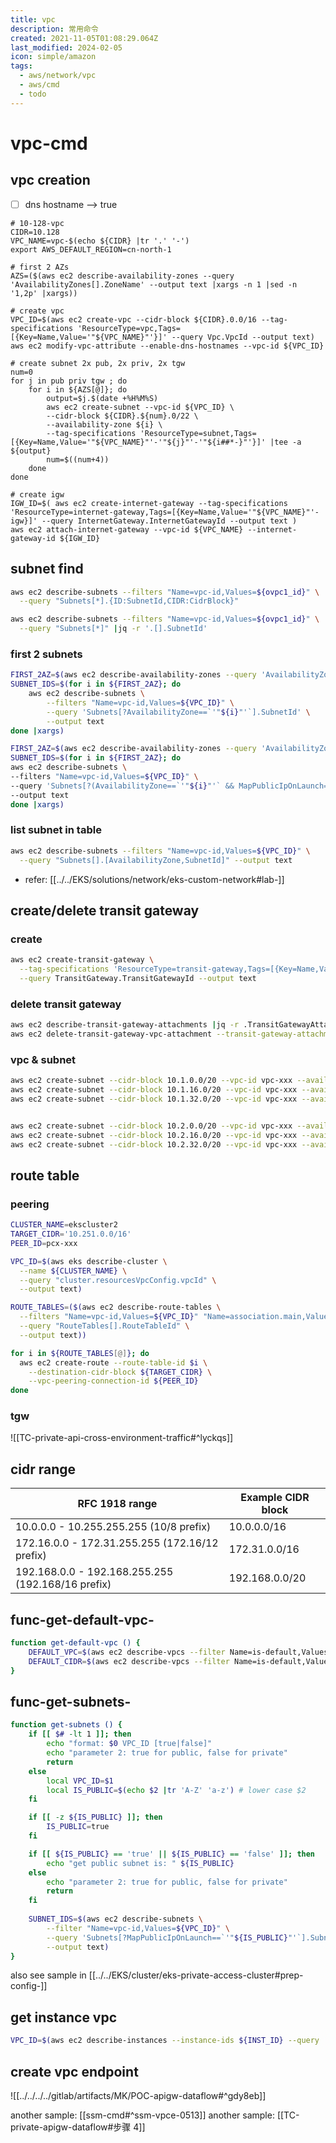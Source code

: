 ```yaml
---
title: vpc
description: 常用命令
created: 2021-11-05T01:08:29.064Z
last_modified: 2024-02-05
icon: simple/amazon
tags:
  - aws/network/vpc
  - aws/cmd
  - todo
---
```


# vpc-cmd
## vpc creation

- [ ] dns hostname --> true

```shell
# 10-128-vpc
CIDR=10.128
VPC_NAME=vpc-$(echo ${CIDR} |tr '.' '-')
export AWS_DEFAULT_REGION=cn-north-1

# first 2 AZs
AZS=($(aws ec2 describe-availability-zones --query 'AvailabilityZones[].ZoneName' --output text |xargs -n 1 |sed -n '1,2p' |xargs))

# create vpc
VPC_ID=$(aws ec2 create-vpc --cidr-block ${CIDR}.0.0/16 --tag-specifications 'ResourceType=vpc,Tags=[{Key=Name,Value='"${VPC_NAME}"'}]' --query Vpc.VpcId --output text)
aws ec2 modify-vpc-attribute --enable-dns-hostnames --vpc-id ${VPC_ID} 

# create subnet 2x pub, 2x priv, 2x tgw
num=0
for j in pub priv tgw ; do
    for i in ${AZS[@]}; do
        output=$j.$(date +%H%M%S)
        aws ec2 create-subnet --vpc-id ${VPC_ID} \
        --cidr-block ${CIDR}.${num}.0/22 \
        --availability-zone ${i} \
        --tag-specifications 'ResourceType=subnet,Tags=[{Key=Name,Value='"${VPC_NAME}"'-'"${j}"'-'"${i##*-}"'}]' |tee -a ${output}
        num=$((num+4))
    done
done

# create igw
IGW_ID=$( aws ec2 create-internet-gateway --tag-specifications 'ResourceType=internet-gateway,Tags=[{Key=Name,Value='"${VPC_NAME}"'-igw}]' --query InternetGateway.InternetGatewayId --output text )
aws ec2 attach-internet-gateway --vpc-id ${VPC_NAME} --internet-gateway-id ${IGW_ID}

```

## subnet find
```sh
aws ec2 describe-subnets --filters "Name=vpc-id,Values=${ovpc1_id}" \
  --query "Subnets[*].{ID:SubnetId,CIDR:CidrBlock}"

aws ec2 describe-subnets --filters "Name=vpc-id,Values=${ovpc1_id}" \
  --query "Subnets[*]" |jq -r '.[].SubnetId'

```

### first 2 subnets
```sh
FIRST_2AZ=$(aws ec2 describe-availability-zones --query 'AvailabilityZones[].ZoneName' --output text |awk '{print $1,$2}')
SUBNET_IDS=$(for i in ${FIRST_2AZ}; do 
    aws ec2 describe-subnets \
        --filters "Name=vpc-id,Values=${VPC_ID}" \
        --query 'Subnets[?AvailabilityZone==`'"${i}"'`].SubnetId' \
        --output text
done |xargs)
```

```sh
FIRST_2AZ=$(aws ec2 describe-availability-zones --query 'AvailabilityZones[].ZoneName' --output text |awk '{print $1,$2}')
SUBNET_IDS=$(for i in ${FIRST_2AZ}; do 
aws ec2 describe-subnets \
--filters "Name=vpc-id,Values=${VPC_ID}" \
--query 'Subnets[?(AvailabilityZone==`'"${i}"'` && MapPublicIpOnLaunch==`true`)].SubnetId' \
--output text
done |xargs)
```

### list subnet in table
```sh
aws ec2 describe-subnets --filters "Name=vpc-id,Values=${VPC_ID}" \
  --query "Subnets[].[AvailabilityZone,SubnetId]" --output text

```
- refer: [[../../EKS/solutions/network/eks-custom-network#lab-]]

## create/delete transit gateway
### create
```sh
aws ec2 create-transit-gateway \
  --tag-specifications 'ResourceType=transit-gateway,Tags=[{Key=Name,Value=otgw1}]' \
  --query TransitGateway.TransitGatewayId --output text
```

### delete transit gateway
```sh
aws ec2 describe-transit-gateway-attachments |jq -r .TransitGatewayAttachments[].TransitGatewayAttachmentId
aws ec2 delete-transit-gateway-vpc-attachment --transit-gateway-attachment-id tgw-attach-012c31682d0c11f22
```

### vpc & subnet
```sh
aws ec2 create-subnet --cidr-block 10.1.0.0/20 --vpc-id vpc-xxx --availability-zone-id cnnw1-az1
aws ec2 create-subnet --cidr-block 10.1.16.0/20 --vpc-id vpc-xxx --availability-zone-id cnnw1-az2
aws ec2 create-subnet --cidr-block 10.1.32.0/20 --vpc-id vpc-xxx --availability-zone-id cnnw1-az3


aws ec2 create-subnet --cidr-block 10.2.0.0/20 --vpc-id vpc-xxx --availability-zone-id cnnw1-az1
aws ec2 create-subnet --cidr-block 10.2.16.0/20 --vpc-id vpc-xxx --availability-zone-id cnnw1-az2
aws ec2 create-subnet --cidr-block 10.2.32.0/20 --vpc-id vpc-xxx --availability-zone-id cnnw1-az3

```


## route table 
### peering
```sh
CLUSTER_NAME=ekscluster2
TARGET_CIDR='10.251.0.0/16'
PEER_ID=pcx-xxx

VPC_ID=$(aws eks describe-cluster \
  --name ${CLUSTER_NAME} \
  --query "cluster.resourcesVpcConfig.vpcId" \
  --output text)

ROUTE_TABLES=($(aws ec2 describe-route-tables \
  --filters "Name=vpc-id,Values=${VPC_ID}" "Name=association.main,Values=false" \
  --query "RouteTables[].RouteTableId" \
  --output text))

for i in ${ROUTE_TABLES[@]}; do
  aws ec2 create-route --route-table-id $i \
    --destination-cidr-block ${TARGET_CIDR} \
    --vpc-peering-connection-id ${PEER_ID}
done

```

### tgw

![[TC-private-api-cross-environment-traffic#^lyckqs]]

## cidr range
| RFC 1918 range                                    | Example CIDR block |
| ------------------------------------------------- | ------------------ |
| 10.0.0.0 - 10.255.255.255 (10/8 prefix)           | 10.0.0.0/16        |
| 172.16.0.0 - 172.31.255.255 (172.16/12 prefix)    | 172.31.0.0/16      |
| 192.168.0.0 - 192.168.255.255 (192.168/16 prefix) | 192.168.0.0/20     | 


## func-get-default-vpc-
```sh title="func-get-default-vpc"
function get-default-vpc () {
    DEFAULT_VPC=$(aws ec2 describe-vpcs --filter Name=is-default,Values=true --query 'Vpcs[0].VpcId' --output text)
    DEFAULT_CIDR=$(aws ec2 describe-vpcs --filter Name=is-default,Values=true --query 'Vpcs[0].CidrBlock' --output text)
}
```

## func-get-subnets-
```sh title="func-get-subnets"
function get-subnets () {
    if [[ $# -lt 1 ]]; then
        echo "format: $0 VPC_ID [true|false]"
        echo "parameter 2: true for public, false for private"
        return
    else
        local VPC_ID=$1
        local IS_PUBLIC=$(echo $2 |tr 'A-Z' 'a-z') # lower case $2
    fi

    if [[ -z ${IS_PUBLIC} ]]; then
        IS_PUBLIC=true
    fi

    if [[ ${IS_PUBLIC} == 'true' || ${IS_PUBLIC} == 'false' ]]; then
        echo "get public subnet is: " ${IS_PUBLIC}
    else
        echo "parameter 2: true for public, false for private"
        return
    fi
    
    SUBNET_IDS=$(aws ec2 describe-subnets \
        --filter "Name=vpc-id,Values=${VPC_ID}" \
        --query 'Subnets[?MapPublicIpOnLaunch==`'"${IS_PUBLIC}"'`].SubnetId' \
        --output text)
}
```

also see sample in [[../../EKS/cluster/eks-private-access-cluster#prep-config-]]

## get instance vpc
```sh
VPC_ID=$(aws ec2 describe-instances --instance-ids ${INST_ID} --query 'Reservations[0].Instances[0].VpcId' --output text)
```

## create vpc endpoint
![[../../../../gitlab/artifacts/MK/POC-apigw-dataflow#^gdy8eb]]


another sample: [[ssm-cmd#^ssm-vpce-0513]]
another sample: [[TC-private-apigw-dataflow#步骤 4]]

